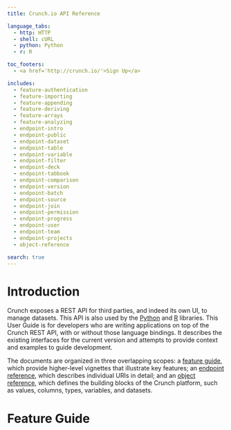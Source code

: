 ```yaml
---
title: Crunch.io API Reference

language_tabs:
  - http: HTTP
  - shell: cURL
  - python: Python
  - r: R

toc_footers:
  - <a href='http://crunch.io/'>Sign Up</a>

includes:
  - feature-authentication
  - feature-importing
  - feature-appending
  - feature-deriving
  - feature-arrays
  - feature-analyzing
  - endpoint-intro
  - endpoint-public
  - endpoint-dataset
  - endpoint-table
  - endpoint-variable
  - endpoint-filter
  - endpoint-deck
  - endpoint-tabbook
  - endpoint-comparison
  - endpoint-version
  - endpoint-batch
  - endpoint-source
  - endpoint-join
  - endpoint-permission
  - endpoint-progress
  - endpoint-user
  - endpoint-team
  - endpoint-projects
  - object-reference

search: true
---
```


# Introduction

Crunch exposes a REST API for third parties, and indeed its own UI, to manage datasets. This API is also used by the [Python](https://github.com/Crunch-io/pycrunch) and [R](https://github.com/Crunch-io/rcrunch) libraries. This User Guide is for developers who are writing applications on top of the Crunch REST API, with or without those language bindings. It describes the existing interfaces for the current version and attempts to provide context and examples to guide development.

The documents are organized in three overlapping scopes: a [feature guide](#feature-guide), which provide higher-level vignettes that illustrate key features; an [endpoint reference](#endpoint-reference), which describes individual URIs in detail; and an [object reference](#object-reference), which defines the building blocks of the Crunch platform, such as values, columns, types, variables, and datasets.

# Feature Guide

